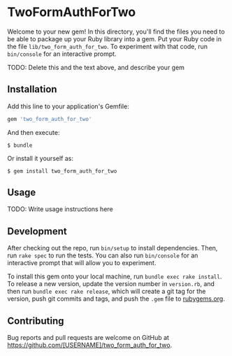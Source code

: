 # TwoFormAuthForTwo

Welcome to your new gem! In this directory, you'll find the files you need to be able to package up your Ruby library into a gem. Put your Ruby code in the file `lib/two_form_auth_for_two`. To experiment with that code, run `bin/console` for an interactive prompt.

TODO: Delete this and the text above, and describe your gem

## Installation

Add this line to your application's Gemfile:

```ruby
gem 'two_form_auth_for_two'
```

And then execute:

    $ bundle

Or install it yourself as:

    $ gem install two_form_auth_for_two

## Usage

TODO: Write usage instructions here

## Development

After checking out the repo, run `bin/setup` to install dependencies. Then, run `rake spec` to run the tests. You can also run `bin/console` for an interactive prompt that will allow you to experiment.

To install this gem onto your local machine, run `bundle exec rake install`. To release a new version, update the version number in `version.rb`, and then run `bundle exec rake release`, which will create a git tag for the version, push git commits and tags, and push the `.gem` file to [rubygems.org](https://rubygems.org).

## Contributing

Bug reports and pull requests are welcome on GitHub at https://github.com/[USERNAME]/two_form_auth_for_two.
